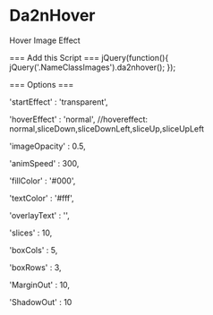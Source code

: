 Da2nHover
=========

Hover Image Effect

=== Add this Script ===
jQuery(function(){
  jQuery('.NameClassImages').da2nhover();
});




=== Options ===

'startEffect'   : 'transparent', 

'hoverEffect'   : 'normal', //hovereffect: normal,sliceDown,sliceDownLeft,sliceUp,sliceUpLeft 

'imageOpacity'  : 0.5, 

'animSpeed'     : 300, 

'fillColor'     : '#000', 

'textColor'     : '#fff', 

'overlayText'   : '', 

'slices'        : 10, 

'boxCols'       : 5, 

'boxRows'       : 3, 

'MarginOut'     : 10, 

'ShadowOut'     : 10 
